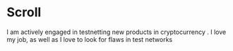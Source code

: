 # Scroll
I am actively engaged in testnetting new products in cryptocurrency . I love my job, as well as I love to look for flaws in test networks 
